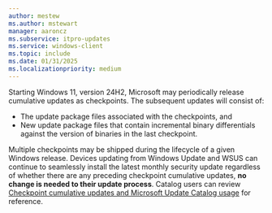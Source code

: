 ```yaml
---
author: mestew
ms.author: mstewart
manager: aaroncz
ms.subservice: itpro-updates
ms.service: windows-client
ms.topic: include
ms.date: 01/31/2025
ms.localizationpriority: medium
---
```

<!-- This file is used multiple times in release-cycle.md. Headings are driven by article context. 9693727-->

Starting Windows 11, version 24H2, Microsoft may periodically release cumulative updates as checkpoints. The subsequent updates will consist of:
- The update package files associated with the checkpoints, and
- New update package files that contain incremental binary differentials against the version of binaries in the last checkpoint.

Multiple checkpoints may be shipped during the lifecycle of a given Windows release. Devices updating from Windows Update and WSUS can continue to seamlessly install the latest monthly security update regardless of whether there are any preceding checkpoint cumulative updates, **no change is needed to their update process**. Catalog users can review [Checkpoint cumulative updates and Microsoft Update Catalog usage](../catalog-checkpoint-cumulative-updates.md) for reference.
